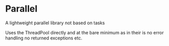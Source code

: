 # Parallel
A lightweight parallel library not based on tasks

Uses the ThreadPool directly and at the bare minimum as in their is no error handling no returned exceptions etc.
